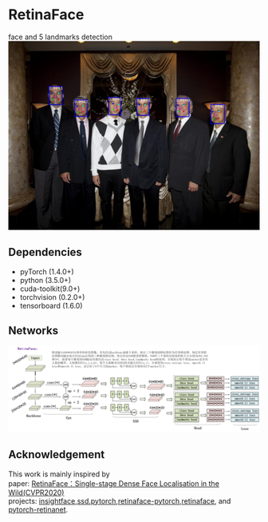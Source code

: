 # RetinaFace
face and 5 landmarks detection  
![example](test/prediction/img/examples_results/16_Award_Ceremony_Awards_Ceremony_16_85.jpg) 
## Dependencies
+ pyTorch (1.4.0+)
+ python (3.5.0+)
+ cuda-toolkit(9.0+)
+ torchvision (0.2.0+)
+ tensorboard (1.6.0)

## Networks
![retina](flow/retinaface.png) 

## Acknowledgement
This work is mainly inspired by  
paper: [RetinaFace：Single-stage Dense Face Localisation in the Wild(CVPR2020)](https://openaccess.thecvf.com/content_CVPR_2020/papers/Deng_RetinaFace_Single-Shot_Multi-Level_Face_Localisation_in_the_Wild_CVPR_2020_paper.pdf)  
projects: [insightface](https://github.com/deepinsight/insightface),[ssd.pytorch](https://github.com/amdegroot/ssd.pytorch),[retinaface-pytorch](https://github.com/bubbliiiing/retinaface-pytorch),[retinaface](https://github.com/serengil/retinaface), 
and [pytorch-retinanet](https://github.com/yhenon/pytorch-retinanet).
